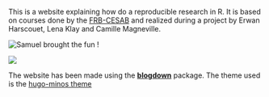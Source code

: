 
This is a website explaining how do a reproducible research in R. It is based on courses done by the [FRB-CESAB](https://www.fondationbiodiversite.fr/en/about-the-foundation/le-cesab/) and realized during a project by Erwan Harscouet, Lena Klay and Camille Magneville. 

![Samuel brought the fun ! ](/photos/photo1_rotate2.jpg)

![](/photos/photo2_rotate2.jpg)

The website has been made using the [**blogdown**](https://github.com/rstudio/blogdown) package. The theme used is the [hugo-minos theme](https://github.com/carsonip/hugo-theme-minos)


